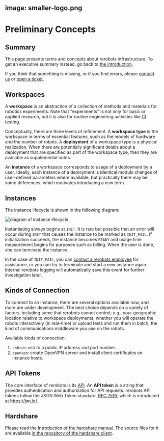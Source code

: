 image: smaller-logo.png
---

# Preliminary Concepts

## Summary

This page presents terms and concepts about rerobots infrastructure.
To get an executive summary instead, go back to [the introduction](index.html).

If you think that something is missing, or if you find errors, please [contact
us](https://rerobots.net/contact) or [open a
ticket](https://github.com/rerobots/doc-help/issues).

## Workspaces

A **workspace** is an abstraction of a collection of methods and materials for
robotics experiments. Note that "experiments" is not only for basic or applied
research, but it is also for routine engineering activities like
<abbr title="continuous integration">CI</abbr> testing.

Conceptually, there are three levels of refinement. A **workspace type** is the
workspace in terms of essential features, such as the models of hardware and the
number of robots. A **deployment** of a workspace type is a physical
realization. When there are potentially significant details about a deployment
that are specified as part of the workspace type, then they are available as
supplemental notes.

An **instance** of a workspace corresponds to usage of a deployment by a
user. Ideally, each instance of a deployment is identical modulo changes of
user-defined parameters where available, but practically there may be some
differences, which motivates introducing a new term.

## Instances

The instance lifecycle is shown in the following diagram:

![diagram of instance lifecycle](/fig/instance-lifecycle.svg)

Instantiating always begins at `INIT`. It is rare but possible that an error
will occur during `INIT` that causes the instance to be marked as `INIT_FAIL`.
If initialization succeeds, the instance becomes `READY` and usage time
measurement begins for purposes such as billing. When the user is done, she can
terminate the instance.

In the case of `INIT_FAIL`, you can [contact a rerobots
employee](https://rerobots.net/contact) for assistance, or you can try to
terminate and start a new instance again. Internal rerobots logging will
automatically save this event for further investigation later.

## Kinds of Connection

To connect to an instance, there are several options available now, and more are
under development. The best choice depends on a variety of factors, including
some that rerobots cannot control; e.g., your geographic location relative to
workspace deployments, whether you will operate the robots interactively
(in real-time) or upload tests and run them in batch, the kind of communications
middleware you use on the robots.

Available kinds of connection:

1. `sshtun`: ssh to a public IP address and port number.
2. `openvpn`: create OpenVPN server and install client certificates on instance hosts.

## API Tokens

The core interface of rerobots is its <abbr title="application programming
interface">[API](/api.html)</abbr>. An **API token** is a string that provides
authentication and authorization for API requests. rerobots API tokens follow
the JSON Web Token standard, [RFC 7519](https://tools.ietf.org/html/rfc7519),
which is introduced at <https://jwt.io/>.

## Hardshare

Please read the [Introduction of the hardshare manual](https://hardshare.readthedocs.io/en/latest/intro.html).
The source files for it are available [in the repository of the hardshare client](https://github.com/rerobots/hardshare/tree/master/doc).
